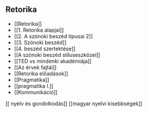 ## Retorika
- [[Retorika]]
- [[1. Retorika alapjai]]
- [[2. A szónoki beszéd típusai 2]]
- [[3. Szónoki beszéd]]
- [[4. beszéd szertektése]]
- [[A szónoki beszéd stíluseszközei]]
- [[TED vs mindenki akadémiája]]
- [[Az érvek fajtái]]
- [[Retorika előadások]]
- [[Pragmatika]]
- [[pragmatika I.]]
- [[Kommunikáció]]

[[ nyelv és gondolkodás]]
[[magyar nyelvi kisebbségek]]
